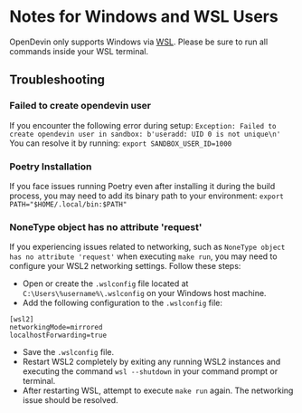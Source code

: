 # Notes for Windows and WSL Users
OpenDevin only supports Windows via [WSL](https://learn.microsoft.com/en-us/windows/wsl/install).
Please be sure to run all commands inside your WSL terminal.

## Troubleshooting

### Failed to create opendevin user
If you encounter the following error during setup: `Exception: Failed to create opendevin user in sandbox: b'useradd: UID 0 is not unique\n'`
You can resolve it by running:
    ```
    export SANDBOX_USER_ID=1000
    ```

### Poetry Installation
If you face issues running Poetry even after installing it during the build process, you may need to add its binary path to your environment:
    ```
    export PATH="$HOME/.local/bin:$PATH"
    ```

### NoneType object has no attribute 'request'
If you experiencing issues related to networking, such as `NoneType object has no attribute 'request'` when executing `make run`, you may need to configure your WSL2 networking settings. Follow these steps:
- Open or create the `.wslconfig` file located at `C:\Users\%username%\.wslconfig` on your Windows host machine.
- Add the following configuration to the `.wslconfig` file:
```
[wsl2]
networkingMode=mirrored
localhostForwarding=true
```
- Save the `.wslconfig` file.
- Restart WSL2 completely by exiting any running WSL2 instances and executing the command `wsl --shutdown` in your command prompt or terminal.
- After restarting WSL, attempt to execute `make run` again. The networking issue should be resolved.
